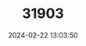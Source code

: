 ---
title: "31903"
category: "Hopea kerangasensis"
draft: false
date: 2024-02-22 13:03:50
languages:
  Undetermined: ["Luis kerangas"]
  Malay: ["Merawan kerangas"]
---